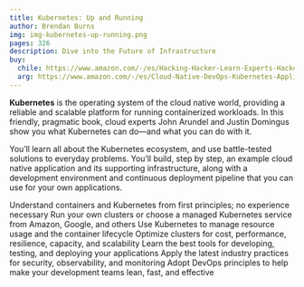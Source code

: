 ```yaml
---
title: Kubernetes: Up and Running
author: Brendan Burns
img: img-kubernetes-up-running.png
pages: 326
description: Dive into the Future of Infrastructure
buy:
  chile: https://www.amazon.com/-/es/Hacking-Hacker-Learn-Experts-Hackers/dp/1119396212
  arg: https://www.amazon.com/-/es/Cloud-Native-DevOps-Kubernetes-Applications/dp/1492040762
---
```


**Kubernetes** is the operating system of the cloud native world, providing a reliable and scalable platform for running containerized workloads. In this friendly, pragmatic book, cloud experts John Arundel and Justin Domingus show you what Kubernetes can do―and what you can do with it.

You’ll learn all about the Kubernetes ecosystem, and use battle-tested solutions to everyday problems. You’ll build, step by step, an example cloud native application and its supporting infrastructure, along with a development environment and continuous deployment pipeline that you can use for your own applications.

Understand containers and Kubernetes from first principles; no experience necessary
Run your own clusters or choose a managed Kubernetes service from Amazon, Google, and others
Use Kubernetes to manage resource usage and the container lifecycle
Optimize clusters for cost, performance, resilience, capacity, and scalability
Learn the best tools for developing, testing, and deploying your applications
Apply the latest industry practices for security, observability, and monitoring
Adopt DevOps principles to help make your development teams lean, fast, and effective
